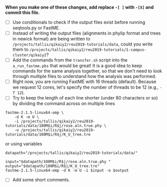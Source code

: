 **When you make one of these changes, add replace `-[ ]` with `-[X]` and commit this file.**


- [ ] Use conditionals to check if the output files exist before running seqtools.py or FastME.
- [ ] Instead of writing the output files (alignments in phylip format and trees in newick format) are being written to `/projects/tallis/qikaiy2/reu2019-tutorials/data`, could you write them to `/projects/tallis/qikaiy2/reu2019-tutorials/1-campus-cluster/qikaiy2`?
- [ ] Add the commands from the `transfer.sh` script into the `a_run_fastme.pbs` that would be great! It is a good idea to keep commands for the same analysis together, so that we don't need to look through multiple files to understand how the analysis was performed.
- [ ] Right now, you are running FastME with 16 threads (default). Because we request 12 cores, let's specify the number of threads to be 12 (e.g., `-T 12`).
- [ ] Try to keep the length of each line shorter (under 80 characters or so) by dividing the command across on multiple lines
```
fastme-2.1.5-linux64-omp \
    -d K -m U \
    -i /projects/tallis/qikaiy2/reu2019-tutorials/data/100M$i/R$j/rose.aln.true.phy \
    -o /projects/tallis/qikaiy2/reu2019-tutorials/data/100M$i/R$j/K_U_tree.tre
```
or using variables
```
datapath="/projects/tallis/qikaiy2/reu2019-tutorials/data/"

input="$datapath/100M$i/R$j/rose.aln.true.phy "
output="$datapath/100M$i/R$j/K_U_tree.tre"
fastme-2.1.5-linux64-omp -d K -m U -i $input -o $output
```
- [ ] Add some short comments.
